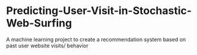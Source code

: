 # Predicting-User-Visit-in-Stochastic-Web-Surfing
A machine learning project to create a recommendation system based on past user website visits/ behavior

